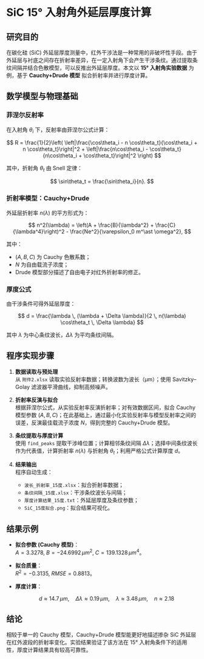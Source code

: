 # SiC 15° 入射角外延层厚度计算

## 研究目的
在碳化硅 (SiC) 外延层厚度测量中，红外干涉法是一种常用的非破坏性手段。由于外延层与衬底之间存在折射率差异，在一定入射角下会产生干涉条纹。通过提取条纹间隔并结合色散模型，可以反推出外延层厚度。本文以 **15° 入射角实验数据** 为例，基于 **Cauchy+Drude 模型** 拟合折射率并进行厚度计算。

## 数学模型与物理基础

### 菲涅尔反射率
在入射角 $\theta_i$ 下，反射率由菲涅尔公式计算：

$$
R = \frac{1}{2}\left( 
\left|\frac{\cos\theta_i - n \cos\theta_t}{\cos\theta_i + n \cos\theta_t}\right|^2 
+ 
\left|\frac{n\cos\theta_i - \cos\theta_t}{n\cos\theta_i + \cos\theta_t}\right|^2 
\right)
$$

其中，折射角 $\theta_t$ 由 Snell 定律：

$$
\sin\theta_t = \frac{\sin\theta_i}{n}.
$$

### 折射率模型：Cauchy+Drude
外延层折射率 $n(\lambda)$ 的平方形式为：

$$
n^2(\lambda) = \left(A + \frac{B}{\lambda^2} + \frac{C}{\lambda^4}\right)^2 - \frac{Ne^2}{\varepsilon_0 m^\ast \omega^2},
$$

其中：
- $(A, B, C)$ 为 Cauchy 色散系数；
- $N$ 为自由载流子浓度；
- Drude 模型部分描述了自由电子对红外折射率的修正。

### 厚度公式
由干涉条件可得外延层厚度：

$$
d = \frac{\lambda \, (\lambda + \Delta \lambda)}{2 \, n(\lambda) \cos\theta_t \, \Delta \lambda}
$$

其中 $\lambda$ 为中心条纹波长，$\Delta \lambda$ 为平均条纹间隔。

## 程序实现步骤

1. **数据读取与预处理**  
   从 `附件2.xlsx` 读取实验反射率数据；转换波数为波长（μm）；使用 Savitzky–Golay 滤波器平滑曲线，抑制高频噪声。

2. **折射率反演与拟合**  
   根据菲涅尔公式，从实验反射率反演折射率；对有效数据区间，拟合 Cauchy 模型参数 $(A, B, C)$；在此基础上，通过最小化实验反射率与模型反射率之间的误差，反演最佳载流子浓度 $N$，得到完整的 Cauchy+Drude 模型。

3. **条纹提取与厚度计算**  
   使用 `find_peaks` 提取干涉峰位置；计算相邻条纹间隔 $\Delta \lambda$；选择中间条纹波长作为代表值，计算折射率 $n(\lambda)$ 与折射角 $\theta_t$；利用严格公式计算厚度 $d$。

4. **结果输出**  
   程序自动生成：
   - `波长_折射率_15度.xlsx`：拟合折射率数据；
   - `条纹间隔_15度.xlsx`：干涉条纹波长与间隔；
   - `厚度计算结果_15度.txt`：外延层厚度及条纹参数；
   - `SiC_15度拟合.png`：拟合结果可视化。

## 结果示例

- **拟合参数 (Cauchy 模型)**：  
  $A = 3.3278,\; B = -24.6992 \,\mu m^2,\; C = 139.1328 \,\mu m^4$。

- **拟合质量**：  
  $R^2 = -0.3135,\; RMSE = 0.8813$。

- **厚度计算**：  

  $$
  d \approx 14.7 \,\mu m, \quad
  \Delta \lambda \approx 0.19 \,\mu m, \quad
  \lambda \approx 3.48 \,\mu m, \quad
  n \approx 2.18
  $$

## 结论
相较于单一的 Cauchy 模型，Cauchy+Drude 模型能更好地描述掺杂 SiC 外延层在红外波段的折射率变化。实验结果验证了该方法在 15° 入射角条件下的适用性，厚度计算结果具有较高可靠性。
